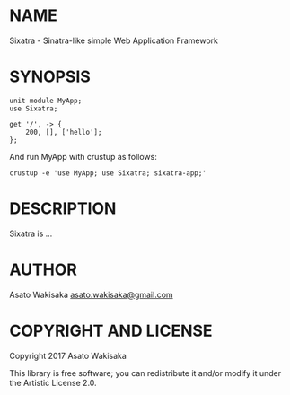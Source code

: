 NAME
====

Sixatra - Sinatra-like simple Web Application Framework

SYNOPSIS
========

    unit module MyApp;
    use Sixatra;

    get '/', -> {
        200, [], ['hello'];
    };

And run MyApp with crustup as follows:

    crustup -e 'use MyApp; use Sixatra; sixatra-app;'

DESCRIPTION
===========

Sixatra is ...

AUTHOR
======

Asato Wakisaka <asato.wakisaka@gmail.com>

COPYRIGHT AND LICENSE
=====================

Copyright 2017 Asato Wakisaka

This library is free software; you can redistribute it and/or modify it under the Artistic License 2.0.
